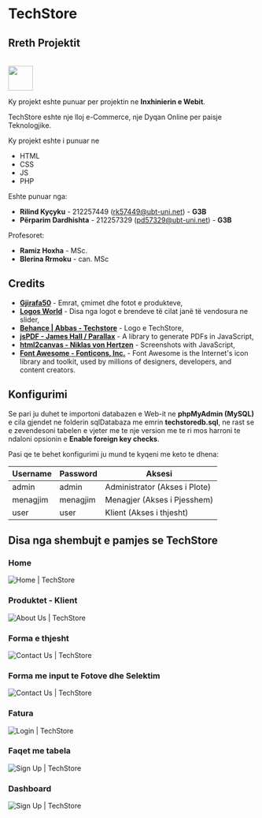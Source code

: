 # TechStore

## Rreth Projektit

<br/>
<img src="img/web/techstoreLogoWhiteSquare.png" width="auto" height="50" />
<br/>

Ky projekt eshte punuar per projektin ne **Inxhinierin e Webit**.

TechStore eshte nje lloj e-Commerce, nje Dyqan Online per paisje Teknologjike.

Ky projekt eshte i punuar ne

- HTML
- CSS
- JS
- PHP

Eshte punuar nga:

- **Rilind Kyçyku** - 212257449 (rk57449@ubt-uni.net) - **G3B**
- **Përparim Dardhishta** - 212257329 (pd57329@ubt-uni.net) - **G3B**

Profesoret:

- **Ramiz Hoxha** - MSc.
- **Blerina Rrmoku** - can. MSc

## Credits

- **[Gjirafa50](https://gjirafa50.com)** - Emrat, çmimet dhe fotot e produkteve,
- **[Logos World](https://logos-world.net/)** - Disa nga logot e brendeve të cilat janë të vendosura ne slider,
- **[Behance | Abbas - Techstore](https://www.behance.net/gallery/130956581/Tech-Store-Brand-identity)** - Logo e TechStore,
- **[jsPDF - James Hall / Parallax](https://parall.ax/products/jspdf)** - A library to generate PDFs in JavaScript,
- **[html2canvas - Niklas von Hertzen](https://html2canvas.hertzen.com/)** - Screenshots with JavaScript,
- **[Font Awesome - Fonticons, Inc.](https://fontawesome.com/)** - Font Awesome is the Internet's icon library and toolkit, used by millions of designers, developers, and content creators.

## Konfigurimi

Se pari ju duhet te importoni databazen e Web-it ne **phpMyAdmin (MySQL)** e cila gjendet ne folderin sqlDatabaza me emrin **techstoredb.sql**, ne rast se e zevendesoni tabelen e vjeter me te nje version me te ri mos harroni te ndaloni opsionin e **Enable foreign key checks**.

Pasi qe te behet konfigurimi ju mund te kyqeni me keto te dhena:

| **Username** | **Password** | **Aksesi**                    |
| ------------ | ------------ | ----------------------------- |
| admin        | admin        | Administrator (Akses i Plote) |
| menagjim     | menagjim     | Menagjer (Akses i Pjesshem)   |
| user         | user         | Klient (Akses i thjesht)      |

## Disa nga shembujt e pamjes se TechStore

### Home

![Home | TechStore](img/READMEImg/home.png?raw=true)

### Produktet - Klient

![About Us | TechStore](img/READMEImg/produktet.png?raw=true)

### Forma e thjesht

![Contact Us | TechStore](img/READMEImg/FormaEThjesht.png?raw=true)

### Forma me input te Fotove dhe Selektim

![Contact Us | TechStore](img/READMEImg/FormaMeFoto.png?raw=true)

### Fatura

![Login | TechStore](img/READMEImg/fatura.png?raw=true)

### Faqet me tabela

![Sign Up | TechStore](img/READMEImg/faqetMeTabela.png?raw=true)

### Dashboard

![Sign Up | TechStore](img/READMEImg/dashboard.png?raw=true)
